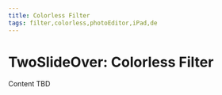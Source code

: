 ```yaml
---
title: Colorless Filter
tags: filter,colorless,photoEditor,iPad,de
---
```


# TwoSlideOver: Colorless Filter

Content TBD
